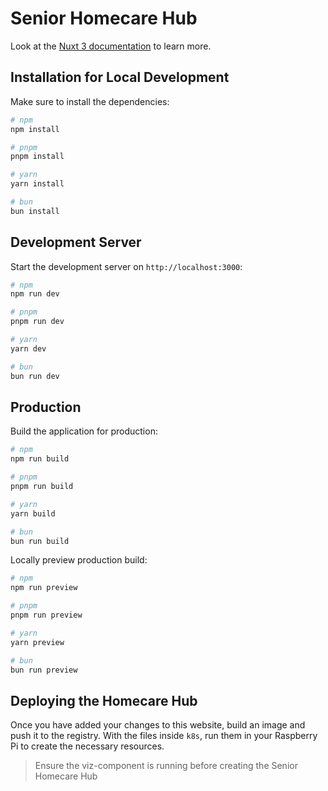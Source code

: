 # Senior Homecare Hub

Look at the [Nuxt 3 documentation](https://nuxt.com/docs/getting-started/introduction) to learn more.

## Installation for Local Development

Make sure to install the dependencies:

```bash
# npm
npm install

# pnpm
pnpm install

# yarn
yarn install

# bun
bun install
```

## Development Server

Start the development server on `http://localhost:3000`:

```bash
# npm
npm run dev

# pnpm
pnpm run dev

# yarn
yarn dev

# bun
bun run dev
```

## Production

Build the application for production:

```bash
# npm
npm run build

# pnpm
pnpm run build

# yarn
yarn build

# bun
bun run build
```

Locally preview production build:

```bash
# npm
npm run preview

# pnpm
pnpm run preview

# yarn
yarn preview

# bun
bun run preview
```

## Deploying the Homecare Hub

Once you have added your changes to this website, build an image and push it to
the registry. With the files inside `k8s`, run them in your Raspberry Pi to create
the necessary resources. 

> Ensure the viz-component is running before creating the Senior Homecare Hub
